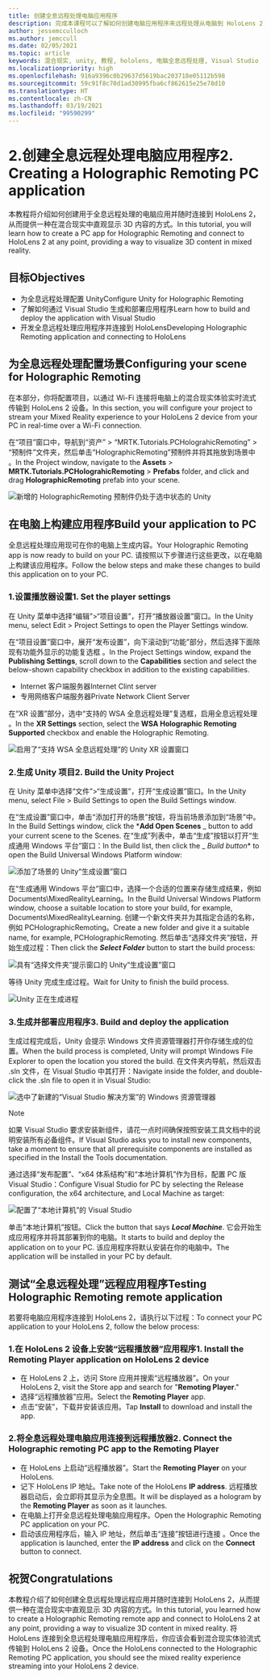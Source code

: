 ```yaml
---
title: 创建全息远程处理电脑应用程序
description: 完成本课程可以了解如何创建电脑应用程序来远程处理从电脑到 HoloLens 2 的混合现实体验。
author: jessemcculloch
ms.author: jemccull
ms.date: 02/05/2021
ms.topic: article
keywords: 混合现实, unity, 教程, hololens, 电脑全息远程处理, Visual Studio
ms.localizationpriority: high
ms.openlocfilehash: 916a9396c0b29637d5619bac203718e05112b598
ms.sourcegitcommit: 59c91f8c70d1ad30995fba6cf862615e25e78d10
ms.translationtype: HT
ms.contentlocale: zh-CN
ms.lasthandoff: 03/19/2021
ms.locfileid: "99590299"
---
```

# <a name="2-creating-a-holographic-remoting-pc-application"></a><span data-ttu-id="7e82d-104">2.创建全息远程处理电脑应用程序</span><span class="sxs-lookup"><span data-stu-id="7e82d-104">2. Creating a Holographic Remoting PC application</span></span>

<span data-ttu-id="7e82d-105">本教程将介绍如何创建用于全息远程处理的电脑应用并随时连接到 HoloLens 2，从而提供一种在混合现实中直观显示 3D 内容的方式。</span><span class="sxs-lookup"><span data-stu-id="7e82d-105">In this tutorial, you will learn how to create a PC app for Holographic Remoting and connect to HoloLens 2 at any point, providing a way to visualize 3D content in mixed reality.</span></span>

## <a name="objectives"></a><span data-ttu-id="7e82d-106">目标</span><span class="sxs-lookup"><span data-stu-id="7e82d-106">Objectives</span></span>

* <span data-ttu-id="7e82d-107">为全息远程处理配置 Unity</span><span class="sxs-lookup"><span data-stu-id="7e82d-107">Configure Unity for Holographic Remoting</span></span>
* <span data-ttu-id="7e82d-108">了解如何通过 Visual Studio 生成和部署应用程序</span><span class="sxs-lookup"><span data-stu-id="7e82d-108">Learn how to build and deploy the application with Visual Studio</span></span>
* <span data-ttu-id="7e82d-109">开发全息远程处理应用程序并连接到 HoloLens</span><span class="sxs-lookup"><span data-stu-id="7e82d-109">Developing Holographic Remoting application and connecting to HoloLens</span></span>

## <a name="configuring-your-scene-for-holographic-remoting"></a><span data-ttu-id="7e82d-110">为全息远程处理配置场景</span><span class="sxs-lookup"><span data-stu-id="7e82d-110">Configuring your scene for Holographic Remoting</span></span>

<span data-ttu-id="7e82d-111">在本部分，你将配置项目，以通过 Wi-Fi 连接将电脑上的混合现实体验实时流式传输到 HoloLens 2 设备。</span><span class="sxs-lookup"><span data-stu-id="7e82d-111">In this section, you will configure your project to stream your Mixed Reality experience to your HoloLens 2 device from your PC in real-time over a Wi-Fi connection.</span></span>

<span data-ttu-id="7e82d-112">在“项目”窗口中，导航到“资产” > “MRTK.Tutorials.PCHolograhicRemoting” > “预制件”文件夹，然后单击“HolographicRemoting”预制件并将其拖放到场景中   。</span><span class="sxs-lookup"><span data-stu-id="7e82d-112">In the Project window, navigate to the **Assets** > **MRTK.Tutorials.PCHolograhicRemoting** > **Prefabs** folder, and click and drag **HolographicRemoting** prefab into your scene.</span></span>

![新增的 HolographicRemoting 预制件仍处于选中状态的 Unity](images/mrlearning-pc-holographic-remoting/Tutorial2-Section1-Step1-1.png)

## <a name="build-your-application-to-pc"></a><span data-ttu-id="7e82d-114">在电脑上构建应用程序</span><span class="sxs-lookup"><span data-stu-id="7e82d-114">Build your application to PC</span></span>

<span data-ttu-id="7e82d-115">全息远程处理应用现可在你的电脑上生成内容。</span><span class="sxs-lookup"><span data-stu-id="7e82d-115">Your Holographic Remoting app is now ready to build on your PC.</span></span> <span data-ttu-id="7e82d-116">请按照以下步骤进行这些更改，以在电脑上构建该应用程序。</span><span class="sxs-lookup"><span data-stu-id="7e82d-116">Follow the below steps and make these changes to build this application on to your PC.</span></span>

### <a name="1-set-the-player-settings"></a><span data-ttu-id="7e82d-117">1.设置播放器设置</span><span class="sxs-lookup"><span data-stu-id="7e82d-117">1. Set the player settings</span></span>

<span data-ttu-id="7e82d-118">在 Unity 菜单中选择“编辑”>“项目设置”，打开“播放器设置”窗口。</span><span class="sxs-lookup"><span data-stu-id="7e82d-118">In the Unity menu, select Edit > Project Settings to open the Player Settings window.</span></span>

<span data-ttu-id="7e82d-119">在“项目设置”窗口中，展开“发布设置”，向下滚动到“功能”部分，然后选择下面除现有功能外显示的功能复选框 。</span><span class="sxs-lookup"><span data-stu-id="7e82d-119">In the Project Settings window, expand the **Publishing Settings**, scroll down to the **Capabilities** section and select the below-shown capability checkbox in addition to the existing capabilities.</span></span>

* <span data-ttu-id="7e82d-120">Internet 客户端服务器</span><span class="sxs-lookup"><span data-stu-id="7e82d-120">Internet Clint server</span></span>
* <span data-ttu-id="7e82d-121">专用网络客户端服务器</span><span class="sxs-lookup"><span data-stu-id="7e82d-121">Private Network Client Server</span></span>

<span data-ttu-id="7e82d-122">在“XR 设置”部分，选中“支持的 WSA 全息远程处理”复选框，启用全息远程处理 。</span><span class="sxs-lookup"><span data-stu-id="7e82d-122">In the **XR Settings** section, select the **WSA Holographic Remoting Supported** checkbox and enable the Holographic Remoting.</span></span>

![启用了“支持 WSA 全息远程处理”的 Unity XR 设置窗口](images/mrlearning-pc-holographic-remoting/Tutorial2-Section2-Step1-1.png)

### <a name="2-build-the-unity-project"></a><span data-ttu-id="7e82d-124">2.生成 Unity 项目</span><span class="sxs-lookup"><span data-stu-id="7e82d-124">2. Build the Unity Project</span></span>

<span data-ttu-id="7e82d-125">在 Unity 菜单中选择“文件”>“生成设置”，打开“生成设置”窗口。</span><span class="sxs-lookup"><span data-stu-id="7e82d-125">In the Unity menu, select File > Build Settings to open the Build Settings window.</span></span>

<span data-ttu-id="7e82d-126">在“生成设置”窗口中，单击“添加打开的场景”按钮，将当前场景添加到“场景”中。</span><span class="sxs-lookup"><span data-stu-id="7e82d-126">In the Build Settings window, click the \***Add Open Scenes** _ button to add your current scene to the Scenes.</span></span> <span data-ttu-id="7e82d-127">在“生成”列表中，单击“生成”按钮以打开“生成通用 Windows 平台”窗口：</span><span class="sxs-lookup"><span data-stu-id="7e82d-127">In the Build list, then click the _ *_Build button_*\* to open the Build Universal Windows Platform window:</span></span>

![添加了场景的 Unity“生成设置”窗口](images/mrlearning-pc-holographic-remoting/Tutorial2-Section2-Step2-1.png)

<span data-ttu-id="7e82d-129">在“生成通用 Windows 平台”窗口中，选择一个合适的位置来存储生成结果，例如 Documents\MixedRealityLearning。</span><span class="sxs-lookup"><span data-stu-id="7e82d-129">In the Build Universal Windows Platform window, choose a suitable location to store your build, for example, Documents\MixedRealityLearning.</span></span> <span data-ttu-id="7e82d-130">创建一个新文件夹并为其指定合适的名称，例如 PCHolographicRemoting。</span><span class="sxs-lookup"><span data-stu-id="7e82d-130">Create a new folder and give it a suitable name, for example, PCHolographicRemoting.</span></span> <span data-ttu-id="7e82d-131">然后单击“选择文件夹”按钮，开始生成过程：</span><span class="sxs-lookup"><span data-stu-id="7e82d-131">Then click the ***Select Folder*** button to start the build process:</span></span>

![具有“选择文件夹”提示窗口的 Unity“生成设置”窗口](images/mrlearning-pc-holographic-remoting/Tutorial2-Section2-Step2-2.png)

<span data-ttu-id="7e82d-133">等待 Unity 完成生成过程。</span><span class="sxs-lookup"><span data-stu-id="7e82d-133">Wait for Unity to finish the build process.</span></span>

![Unity 正在生成进程](images/mrlearning-pc-holographic-remoting/Tutorial2-Section2-Step2-3.png)

### <a name="3-build-and-deploy-the-application"></a><span data-ttu-id="7e82d-135">3.生成并部署应用程序</span><span class="sxs-lookup"><span data-stu-id="7e82d-135">3. Build and deploy the application</span></span>

<span data-ttu-id="7e82d-136">生成过程完成后，Unity 会提示 Windows 文件资源管理器打开你存储生成的位置。</span><span class="sxs-lookup"><span data-stu-id="7e82d-136">When the build process is completed, Unity will prompt Windows File Explorer to open the location you stored the build.</span></span> <span data-ttu-id="7e82d-137">在文件夹内导航，然后双击 .sln 文件，在 Visual Studio 中其打开：</span><span class="sxs-lookup"><span data-stu-id="7e82d-137">Navigate inside the folder, and double-click the .sln file to open it in Visual Studio:</span></span>

![选中了新建的“Visual Studio 解决方案”的 Windows 资源管理器](images/mrlearning-pc-holographic-remoting/Tutorial2-Section2-Step3-1.png)

> [!NOTE]
> <span data-ttu-id="7e82d-139">如果 Visual Studio 要求安装新组件，请花一点时间确保按照安装工具文档中的说明安装所有必备组件。</span><span class="sxs-lookup"><span data-stu-id="7e82d-139">If Visual Studio asks you to install new components, take a moment to ensure that all prerequisite components are installed as specified in the Install the Tools documentation.</span></span>

<span data-ttu-id="7e82d-140">通过选择“发布配置”、“x64 体系结构”和“本地计算机”作为目标，配置 PC 版 Visual Studio：</span><span class="sxs-lookup"><span data-stu-id="7e82d-140">Configure Visual Studio for PC by selecting the Release configuration, the x64 architecture, and Local Machine as target:</span></span>

![配置了“本地计算机”的 Visual Studio](images/mrlearning-pc-holographic-remoting/Tutorial2-Section2-Step3-2.png)

<span data-ttu-id="7e82d-142">单击“本地计算机”按钮。</span><span class="sxs-lookup"><span data-stu-id="7e82d-142">Click the button that says ***Local Machine***.</span></span> <span data-ttu-id="7e82d-143">它会开始生成应用程序并将其部署到你的电脑。</span><span class="sxs-lookup"><span data-stu-id="7e82d-143">It starts to build and deploy the application on to your PC.</span></span> <span data-ttu-id="7e82d-144">该应用程序将默认安装在你的电脑中。</span><span class="sxs-lookup"><span data-stu-id="7e82d-144">The application will be installed in your PC by default.</span></span>

## <a name="testing-holographic-remoting-remote-application"></a><span data-ttu-id="7e82d-145">测试“全息远程处理”远程应用程序</span><span class="sxs-lookup"><span data-stu-id="7e82d-145">Testing Holographic Remoting remote application</span></span>

<span data-ttu-id="7e82d-146">若要将电脑应用程序连接到 HoloLens 2，请执行以下过程：</span><span class="sxs-lookup"><span data-stu-id="7e82d-146">To connect your PC application to your HoloLens 2, follow the below process:</span></span>

### <a name="1-install-the-remoting-player-application-on-hololens-2-device"></a><span data-ttu-id="7e82d-147">1.在 HoloLens 2 设备上安装“远程播放器”应用程序</span><span class="sxs-lookup"><span data-stu-id="7e82d-147">1. Install the Remoting Player application on HoloLens 2 device</span></span>

* <span data-ttu-id="7e82d-148">在 HoloLens 2 上，访问 Store 应用并搜索“远程播放器”。</span><span class="sxs-lookup"><span data-stu-id="7e82d-148">On your HoloLens 2, visit the Store app and search for "**Remoting Player**."</span></span>
* <span data-ttu-id="7e82d-149">选择“远程播放器”应用。</span><span class="sxs-lookup"><span data-stu-id="7e82d-149">Select the **Remoting Player** app.</span></span>
* <span data-ttu-id="7e82d-150">点击“安装”，下载并安装该应用。</span><span class="sxs-lookup"><span data-stu-id="7e82d-150">Tap **Install** to download and install the app.</span></span>

### <a name="2-connect-the-holographic-remoting-pc-app-to-the-remoting-player"></a><span data-ttu-id="7e82d-151">2.将全息远程处理电脑应用连接到远程播放器</span><span class="sxs-lookup"><span data-stu-id="7e82d-151">2. Connect the Holographic remoting PC app to the Remoting Player</span></span>

* <span data-ttu-id="7e82d-152">在 HoloLens 上启动“远程播放器”。</span><span class="sxs-lookup"><span data-stu-id="7e82d-152">Start the **Remoting Player** on your HoloLens.</span></span>
* <span data-ttu-id="7e82d-153">记下 HoloLens IP 地址。</span><span class="sxs-lookup"><span data-stu-id="7e82d-153">Take note of the HoloLens **IP address**.</span></span> <span data-ttu-id="7e82d-154">远程播放器启动后，会立即将其显示为全息图。</span><span class="sxs-lookup"><span data-stu-id="7e82d-154">It will be displayed as a hologram by the **Remoting Player** as soon as it launches.</span></span>
* <span data-ttu-id="7e82d-155">在电脑上打开全息远程处理电脑应用程序。</span><span class="sxs-lookup"><span data-stu-id="7e82d-155">Open the Holographic Remoting PC application on your PC.</span></span>
* <span data-ttu-id="7e82d-156">启动该应用程序后，输入 IP 地址，然后单击“连接”按钮进行连接 。</span><span class="sxs-lookup"><span data-stu-id="7e82d-156">Once the application is launched, enter the **IP address** and click on the **Connect**  button to connect.</span></span>

## <a name="congratulations"></a><span data-ttu-id="7e82d-157">祝贺</span><span class="sxs-lookup"><span data-stu-id="7e82d-157">Congratulations</span></span>

<span data-ttu-id="7e82d-158">本教程介绍了如何创建全息远程处理远程应用并随时连接到 HoloLens 2，从而提供一种在混合现实中直观显示 3D 内容的方式。</span><span class="sxs-lookup"><span data-stu-id="7e82d-158">In this tutorial, you learned how to create a Holographic Remoting remote app and connect to HoloLens 2 at any point, providing a way to visualize 3D content in mixed reality.</span></span> <span data-ttu-id="7e82d-159">将 HoloLens 连接到全息远程处理电脑应用程序后，你应该会看到混合现实体验流式传输到 HoloLens 2 设备。</span><span class="sxs-lookup"><span data-stu-id="7e82d-159">Once the HoloLens connected to the Holographic Remoting PC application, you should see the mixed reality experience streaming into your HoloLens 2 device.</span></span>
